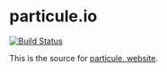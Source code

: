 # particule.io

[![Build Status](https://travis-ci.com/particuleio/website.svg?branch=master)](https://travis-ci.com/particuleio/website)

This is the source for [particule. website](https://particule.io).
